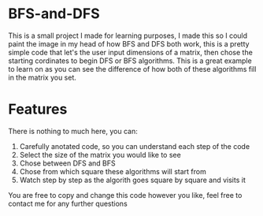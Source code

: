 # BFS-and-DFS
This is a small project I made for learning purposes, I made this so I could paint the image in my head of how BFS and DFS both work, this is a pretty simple code that let's the user input dimensions of a matrix, then chose the starting cordinates to begin DFS or BFS algorithms.
This is a great example to learn on as you can see the difference of how both of these algorithms fill in the matrix you set.

# Features
There is nothing to much here, you can:
1. Carefully anotated code, so you can understand each step of the code
2. Select the size of the matrix you would like to see
3. Chose between DFS and BFS
4. Chose from which square these algorithms will start from
5. Watch step by step as the algorith goes square by square and visits it

You are free to copy and change this code however you like, feel free to contact me for any further questions
